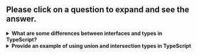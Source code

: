## Please click on a question to expand and see the answer.

<details>
  <summary><strong> What are some differences between interfaces and types in TypeScript?</strong></summary>



## Blog Post: ----->  
 There are two  ways to define custom data Type in Typescript: interfaces and type aliases. At first glance, they seem very similar — and for many use cases, they can be used interchangeably. But there are some key differences that every TypeScript developer should know.

In this post, we’ll break down their differences: 

## **interfaces**  

An interface in TypeScript is used to define the shape/type of an object or a class contract. It’s a great choice when you’re working with objects and want to extend or implement them later.
Example:
```typescript
interface User {
  name: string;
  age: number;
}

const user: User = {
  name: "John",
  age: 30
};
``` 
## **types**  

In TypeScript, the type keyword is used to create an alias for a type. A type is more flexible. It can describe objects, but it can also handle primitives, unions, intersections, and tuples. Think of type as a powerful tool for combining different types together. Types are perfect when  need complex type compositions like unions (|) or intersections (&)
Example:
```typescript
type User = {
  name: string;
  age: number;
};

const user: User = {
  name: "Jane",
  age: 25
};

``` 
## ** when and where should use interface vs type:**  
Interface should use when defining the type of an object, especially if someone want to extend or implement it later.
for example: 
```typescript
interface User {
  name: string;
  age: number;
}

interface Admin extends User {
  role: string;
}


``` 
Here, the Admin interface extends User and adds a role property. This is clean and easy to manage, especially when building object hierarchies.

On the other hand, type is more powerful and flexible when it comes to complex type compositions. Use type when  need unions (|), intersections (&), tuples, or want to work with utility types like Partial, Pick, or Record. It’s perfect for defining API responses, combining multiple types, or creating tuple and array types.

For example, 

```typescript
type Status = "success" | "error" | "loading";

type Point = [number, number];

type User = {
  name: string;
  age: number;
};

type AdminUser = User & { role: string };


``` 

# Interface vs Type in short tabular format

| **Feature**             | **Interface**                                                                     | **Type**                                                         |
| ----------------------- | --------------------------------------------------------------------------------- | ---------------------------------------------------------------- |
| **Extending**           | Can be extended using `extends` or multiple `extends`.                            | Can extend using intersection types (`&`).                       |
| **Declaration Merging** | Supports declaration merging (multiple interfaces with the same name are merged). | Does not support declaration merging.                        |
| **Usage**               | Best for defining object type and class contracts.                              | More flexible: can define primitives, unions, tuples, etc.       |
| **Complex Types**       | Only describes object type and method signatures.                               | Can compose types (unions `|`, intersections `&`, tuples).       |
| **Performance**         | Interfaces are sometimes slightly better optimized by the TypeScript compiler.    | Types are equally good but a bit more flexible in complex cases. |


## Conclusion

Both `interface` and `type` are powerful tools in TypeScript. Use `interface` when defining object shapes or working with class-based code. Choose `type` when need more flexibility like combining types, creating unions, or working with complex structures. In many cases, both can be used interchangeably

</details>


<details>
  <summary><strong> Provide an example of using union and intersection types in TypeScript</strong></summary>

 ## Blog Post: ----->  

 TypeScript is known for its powerful type system, which helps developers write safer and more predictable code. Two important features that make TypeScript so flexible are Union Types and Intersection Types.

## **Union Type**  
A union type allows a variable to hold more than one type. use the (|) symbol to define a union.

Example: 
```typescript
function displayScore(score: number | string) {
  console.log("Your score is: " + score);
}

displayScore(100);      
displayScore("A+");      
 displayScore(true); Not work  


``` 
here, score: number | string means score can be either a number or a string. We passed both 100 and "A+", and both worked fine. but  we try to pass a boolean or object, TypeScript will show an error. 

so we can say that To accept multiple types in a function or variable we use Union data type in tyPescript.


## **intersection Type**  

An interSection type combines multiple types into one. (&) symbol to define an intersection. A value of an intersection type must satisfy all of the types involved.

Example: 
```typescript
type User = {
  name: string;
  email: string;
};

type isAdmin = {
  is_admin: boolen;
};

type AdminUser = User & isAdmin;

const admin1: AdminUser = {
  name: "Alice",
  email: "alice@example.com",
  is_admin: true;
};

``` 
Here, AdminUser is an intersection of User and isAdmin. So any object of type AdminUser must have both user properties name, email and admin properties is_admin.

## **When Should You Use Union vs Intersection**  

Use Union: when a value can be either one type or another.

Use Intersection: when a value must satisfy both  types at the same time.

## Conclusion

IN conclusion we can say that using union types,  make  code flexible with multiple allowed types, and with intersection types,  combine multiple structures into one. both will help  write cleaner, safer, and more powerful TypeScript code!
</details>